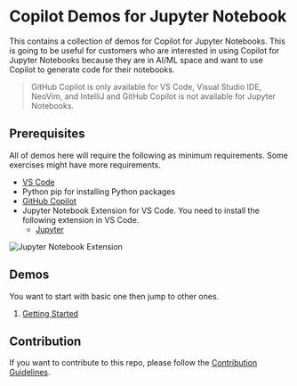 # Copilot Demos for Jupyter Notebook

This contains a collection of demos for Copilot for Jupyter Notebooks. This is going to be useful for customers who are interested in using Copilot for Jupyter Notebooks because they are in AI/ML space and want to use Copilot to generate code for their notebooks. 

> GitHub Copilot is only available for VS Code, Visual Studio IDE, NeoVim, and IntelliJ and GitHub Copilot is not available for Jupyter Notebooks.

## Prerequisites

All of demos here will require the following as minimum requirements. Some exercises might have more requirements.

- [VS Code](https://code.visualstudio.com/download)
- Python pip for installing Python packages
- [GitHub Copilot](https://copilot.github.com/)
- Jupyter Notebook Extension for VS Code. You need to install the following extension in VS Code.
  - [Jupyter](https://marketplace.visualstudio.com/items?itemName=ms-toolsai.jupyter)

![Jupyter Notebook Extension](../images/jupyterlab-extension-prerequisite.jpg)

## Demos

You want to start with basic one then jump to other ones.

1. [Getting Started](Demos/GettingStarted/README.md)


## Contribution

If you want to contribute to this repo, please follow the [Contribution Guidelines](CONTRIBUTING.md).



